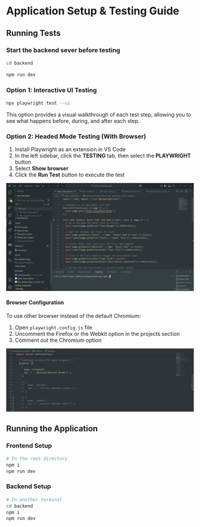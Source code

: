 # Application Setup & Testing Guide

## Running Tests

### Start the backend sever before testing

```bash
cd backend
```

```bash
npm run dev
```

### Option 1: Interactive UI Testing

```bash
npx playwright test --ui
```

This option provides a visual walkthrough of each test step, allowing you to see what happens before, during, and after each step.

### Option 2: Headed Mode Testing (With Browser)

1. Install Playwright as an extension in VS Code
2. In the left sidebar, click the **TESTING** tab, then select the **PLAYWRIGHT** button
3. Select **Show browser**
4. Click the **Run Test** button to execute the test

![alt text](<Screenshot 2025-05-13 185419.png>)

#### Browser Configuration

To use other browser instead of the default Chromium:

1. Open `playwright.config.js` file
2. Uncomment the Firefox or the Webkit option in the projects section
3. Comment out the Chromium option

![alt text](<Screenshot 2025-05-13 185243.png>)

## Running the Application

### Frontend Setup

```bash
# In the root directory
npm i
npm run dev
```

### Backend Setup

```bash
# In another terminal
cd backend
npm i
npm run dev
```
